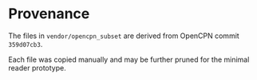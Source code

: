 # Provenance

The files in `vendor/opencpn_subset` are derived from OpenCPN commit `359d07cb3`.

Each file was copied manually and may be further pruned for the minimal reader prototype.
